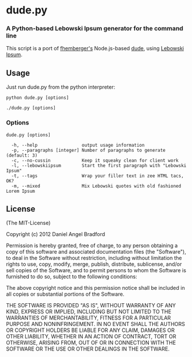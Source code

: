 # dude.py
### A Python-based Lebowski Ipsum generator for the command line

This script is a port of [fhemberger's](https://github.com/fhemberger) Node.js-based [dude](https://github.com/fhemberger/dude), using [Lebowski Ipsum](http://lebowskiipsum.com/).

## Usage

Just run dude.py from the python interpreter:

	python dude.py [options]
	
	./dude.py [options]

### Options

	dude.py [options]

	  -h, --help                 output usage information
	  -p, --paragraphs [integer] Number of paragraphs to generate (default: 3)
	  -c, --no-cussin            Keep it squeaky clean for client work
	  -l, --lebowskiipsum        Start the first paragraph with "Lebowski Ipsum"
	  -t, --tags                 Wrap your filler text in zee HTML tacs, OK?
	  -m, --mixed                Mix Lebowski quotes with old fashioned Lorem Ipsum


## License

(The MIT-License)

Copyright (c) 2012 Daniel Angel Bradford

Permission is hereby granted, free of charge, to any person obtaining a copy
of this software and associated documentation files (the "Software"), to deal
in the Software without restriction, including without limitation the rights
to use, copy, modify, merge, publish, distribute, sublicense, and/or sell
copies of the Software, and to permit persons to whom the Software is
furnished to do so, subject to the following conditions:

The above copyright notice and this permission notice shall be included in
all copies or substantial portions of the Software.

THE SOFTWARE IS PROVIDED "AS IS", WITHOUT WARRANTY OF ANY KIND, EXPRESS OR
IMPLIED, INCLUDING BUT NOT LIMITED TO THE WARRANTIES OF MERCHANTABILITY,
FITNESS FOR A PARTICULAR PURPOSE AND NONINFRINGEMENT. IN NO EVENT SHALL THE
AUTHORS OR COPYRIGHT HOLDERS BE LIABLE FOR ANY CLAIM, DAMAGES OR OTHER
LIABILITY, WHETHER IN AN ACTION OF CONTRACT, TORT OR OTHERWISE, ARISING FROM,
OUT OF OR IN CONNECTION WITH THE SOFTWARE OR THE USE OR OTHER DEALINGS IN
THE SOFTWARE.
